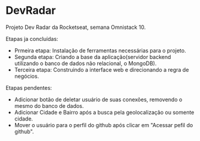 # DevRadar
 Projeto Dev Radar da Rocketseat, semana Omnistack 10.
 
 Etapas ja concluídas:
 - Prmeira etapa: Instalação de ferramentas necessárias para o projeto.
 - Segunda etapa: Criando a base da aplicação(servidor backend utilizando o banco de dados não relacional, o MongoDB).
 - Terceira etapa: Construindo a interface web e direcionando a regra de negócios.
 
 Etapas pendentes:
 - Adicionar botão de deletar usuário de suas conexões, removendo o mesmo do banco de dados.
 - Adicionar Cidade e Bairro após a busca pela geolocalização ou somente cidade.
 - Mover o usuário para o perfil do github após clicar em "Acessar pefil do github".
 
